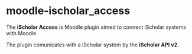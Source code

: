 # moodle-ischolar_access

The <strong>iScholar Access</strong> is Moodle plugin aimed to connect iScholar systems with Moodle.

The plugin comunicates with a iScholar system by the <strong>iScholar API v2</strong>.
